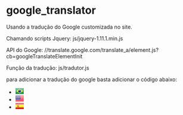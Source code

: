 # google_translator
Usando a tradução do Google customizada no site.

Chamando scripts
Jquery: js/jquery-1.11.1.min.js

API do Google: //translate.google.com/translate_a/element.js?cb=googleTranslateElementInit

Função da tradução: js/tradutor.js


para adicionar a tradução do google basta adicionar o código abaixo:

<div class="language">
			<div style="display:none;" id="google_translate_element"></div>
			<ul class="nav-language">
				<li><a href="javascript:void(0)" class="pt" onclick="ChangeLang('pt')" title="Traduzir para portugu&ecirc;s"><img src="img/portugues.gif" border="0" alt="Portugues" /></a></li>
				<li><a href="javascript:void(0)" class="en" onclick="ChangeLang('en')" title="Translate to English"><img src="img/english.gif" border="0" alt="English" /></a></li>
				<li><a href="javascript:void(0)" class="es" onclick="ChangeLang('es')" title="Traducir al espa&ntilde;ol"><img src="img/espanol.gif" border="0" alt="Spanish" /></a></li>
			</ul>
		</div>
